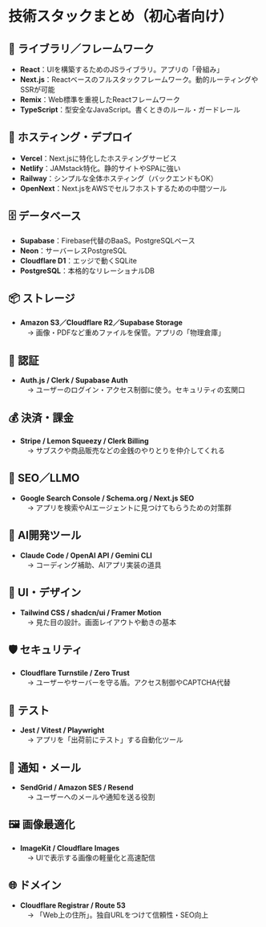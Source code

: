 # 技術スタックまとめ（初心者向け）

## 🧱 ライブラリ／フレームワーク
- **React**：UIを構築するためのJSライブラリ。アプリの「骨組み」
- **Next.js**：Reactベースのフルスタックフレームワーク。動的ルーティングやSSRが可能
- **Remix**：Web標準を重視したReactフレームワーク
- **TypeScript**：型安全なJavaScript。書くときのルール・ガードレール

## 🚀 ホスティング・デプロイ
- **Vercel**：Next.jsに特化したホスティングサービス
- **Netlify**：JAMstack特化。静的サイトやSPAに強い
- **Railway**：シンプルな全体ホスティング（バックエンドもOK）
- **OpenNext**：Next.jsをAWSでセルフホストするための中間ツール

## 🗄 データベース
- **Supabase**：Firebase代替のBaaS。PostgreSQLベース
- **Neon**：サーバーレスPostgreSQL
- **Cloudflare D1**：エッジで動くSQLite
- **PostgreSQL**：本格的なリレーショナルDB

## 📦 ストレージ
- **Amazon S3／Cloudflare R2／Supabase Storage**  
　→ 画像・PDFなど重めファイルを保管。アプリの「物理倉庫」

## 🔐 認証
- **Auth.js / Clerk / Supabase Auth**  
　→ ユーザーのログイン・アクセス制御に使う。セキュリティの玄関口

## 💰 決済・課金
- **Stripe / Lemon Squeezy / Clerk Billing**  
　→ サブスクや商品販売などの金銭のやりとりを仲介してくれる

## 🔎 SEO／LLMO
- **Google Search Console / Schema.org / Next.js SEO**  
　→ アプリを検索やAIエージェントに見つけてもらうための対策群

## 🤖 AI開発ツール
- **Claude Code / OpenAI API / Gemini CLI**  
　→ コーディング補助、AIアプリ実装の道具

## 🎨 UI・デザイン
- **Tailwind CSS / shadcn/ui / Framer Motion**  
　→ 見た目の設計。画面レイアウトや動きの基本

## 🛡 セキュリティ
- **Cloudflare Turnstile / Zero Trust**  
　→ ユーザーやサーバーを守る盾。アクセス制御やCAPTCHA代替

## 🧪 テスト
- **Jest / Vitest / Playwright**  
　→ アプリを「出荷前にテスト」する自動化ツール

## 📣 通知・メール
- **SendGrid / Amazon SES / Resend**  
　→ ユーザーへのメールや通知を送る役割

## 🖼 画像最適化
- **ImageKit / Cloudflare Images**  
　→ UIで表示する画像の軽量化と高速配信

## 🌐 ドメイン
- **Cloudflare Registrar / Route 53**  
　→ 「Web上の住所」。独自URLをつけて信頼性・SEO向上